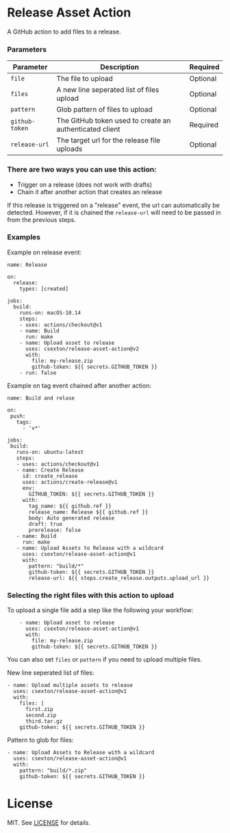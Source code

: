 # Release Asset Action

A GitHub action to add files to a release.

### Parameters

| Parameter | Description | Required |
| --------- | ----------- | -------- |
| `file` | The file to upload | Optional |
| `files` | A new line seperated list of files upload | Optional |
| `pattern` | Glob pattern of files to upload | Optional |
| `github-token` | The GitHub token used to create an authenticated client | Required |
| `release-url` | The target url for the release file uploads | Optional |

### There are two ways you can use this action:

- Trigger on a release (does not work with drafts)
- Chain it after another action that creates an release

If this release is triggered on a "release" event, the url can automatically be
detected. However, if it is chained the `release-url` will need to be passed in
from the previous steps.

### Examples

Example on release event:

```
name: Release

on:
  release:
    types: [created]

jobs:
  build:
    runs-on: macOS-10.14
    steps:
    - uses: actions/checkout@v1
    - name: Build
      run: make
    - name: Upload asset to release
      uses: csexton/release-asset-action@v2
      with:
        file: my-release.zip
        github-token: ${{ secrets.GITHUB_TOKEN }}
    - run: false
```

Example on tag event chained after another action:

 ```
 name: Build and relase

on:
  push:
    tags:
      - 'v*'

jobs:
  build:
    runs-on: ubuntu-latest
    steps:
    - uses: actions/checkout@v1
    - name: Create Release
      id: create_release
      uses: actions/create-release@v1
      env:
        GITHUB_TOKEN: ${{ secrets.GITHUB_TOKEN }}
      with:
        tag_name: ${{ github.ref }}
        release_name: Release ${{ github.ref }}
        body: Auto generated release
        draft: true
        prerelease: false
    - name: Build
      run: make
    - name: Upload Assets to Release with a wildcard
      uses: csexton/release-asset-action@v1
      with:
        pattern: "build/*"
        github-token: ${{ secrets.GITHUB_TOKEN }}
        release-url: ${{ steps.create_release.outputs.upload_url }}
 ```

### Selecting the right files with this action to upload

To upload a single file add a step like the following your workflow:

```
    - name: Upload asset to release
      uses: csexton/release-asset-action@v1
      with:
        file: my-release.zip
        github-token: ${{ secrets.GITHUB_TOKEN }}
```


You can also set `files` or `pattern` if you need to upload multiple files.

New line seperated list of files:

```
- name: Upload multiple assets to release
  uses: csexton/release-asset-action@v1
  with:
    files: |
      first.zip
      second.zip
      third.tar.gz
    github-token: ${{ secrets.GITHUB_TOKEN }}
```

Pattern to glob for files:

```
- name: Upload Assets to Release with a wildcard
  uses: csexton/release-asset-action@v1
  with:
    pattern: "build/*.zip"
    github-token: ${{ secrets.GITHUB_TOKEN }}
```


# License

MIT. See [LICENSE](LICENSE) for details.
